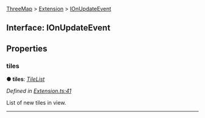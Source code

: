 [ThreeMap](api-readme.md) > [Extension](api-modules-extension.md) > [IOnUpdateEvent](api-interfaces-extension.ionupdateevent.md)



## Interface: IOnUpdateEvent


## Properties
<a id="tiles"></a>

###  tiles

**●  tiles**:  *[TileList](api-classes-tilelist.tilelist-1.md)* 

*Defined in [Extension.ts:41](https://github.com/areknawo/Three-Map/blob/41e1f78/src/Extension.ts#L41)*



List of new tiles in view.




___



